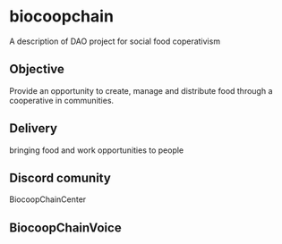 # biocoopchain
A description of DAO project for social food coperativism

## Objective
Provide an opportunity to create, manage and distribute food through a cooperative in communities.

## Delivery

bringing food and work opportunities to people

## Discord comunity

BiocoopChainCenter

## BiocoopChainVoice
